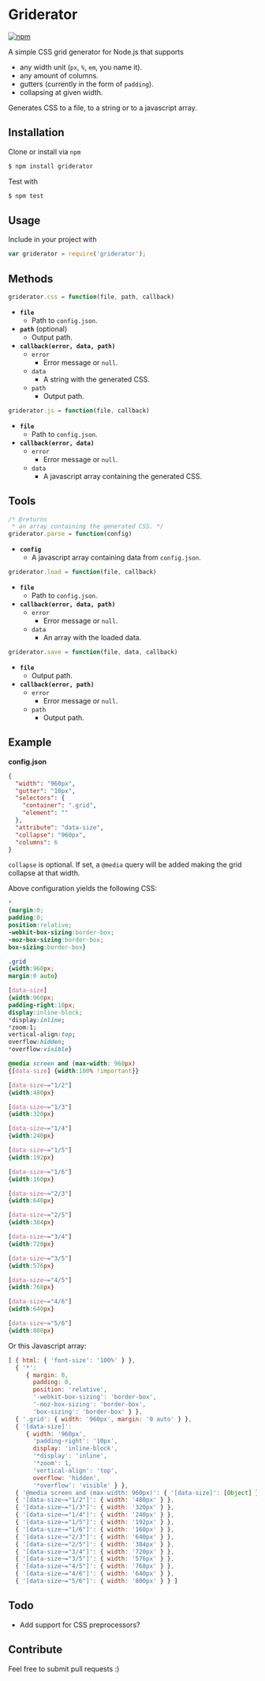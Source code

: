 # Griderator

[![npm](https://img.shields.io/npm/dm/griderator.svg?style=flat-square)]()

A simple CSS grid generator for Node.js that supports

* any width unit (```px```, ```%```, ```em```, you name it).
* any amount of columns.
* gutters (currently in the form of ```padding```).
* collapsing at given width.

Generates CSS to a file, to a string or to a javascript array.

## Installation

Clone or install via ```npm```

```bash
$ npm install griderator
```

Test with

```bash
$ npm test
```

## Usage

Include in your project with

```javascript
var griderator = require('griderator');
```

## Methods

```javascript
griderator.css = function(file, path, callback)
```

* **```file```**
    * Path to ```config.json```.
* **```path```** (optional)
    * Output path.
* **```callback(error, data, path)```**
    * ```error```
      * Error message or ```null```.
    * ```data```
      * A string with the generated CSS.
    * ```path```
      * Output path.

```javascript
griderator.js = function(file, callback)
```

* **```file```**
    * Path to ```config.json```.
* **```callback(error, data)```**
    * ```error```
      * Error message or ```null```.
    * ```data```
      * A javascript array containing the generated CSS.

## Tools

```javascript
/* @returns
 * an array containing the generated CSS. */
griderator.parse = function(config)
```

* **```config```**
   * A javascript array containing data from ```config.json```.

```javascript
griderator.load = function(file, callback)
```

* **```file```**
    * Path to ```config.json```.
* **```callback(error, data, path)```**
    * ```error```
      * Error message or ```null```.
    * ```data```
      * An array with the loaded data.

```javascript
griderator.save = function(file, data, callback)
```

* **```file```**
    * Output path.
* **```callback(error, path)```**
    * ```error```
      * Error message or ```null```.
    * ```path```
      * Output path.

## Example

**config.json**
```json
{
  "width": "960px",
  "gutter": "10px",
  "selectors": {
    "container": ".grid",
    "element": ""
  },
  "attribute": "data-size",
  "collapse": "960px",
  "columns": 6
}

```

```collapse``` is optional. If set, a ```@media``` query will be added making the grid collapse at that width.

Above configuration yields the following CSS:

```css
*
{margin:0;
padding:0;
position:relative;
-webkit-box-sizing:border-box;
-moz-box-sizing:border-box;
box-sizing:border-box}

.grid
{width:960px;
margin:0 auto}

[data-size]
{width:960px;
padding-right:10px;
display:inline-block;
*display:inline;
*zoom:1;
vertical-align:top;
overflow:hidden;
*overflow:visible}

@media screen and (max-width: 960px)
{[data-size] {width:100% !important}}

[data-size~="1/2"]
{width:480px}

[data-size~="1/3"]
{width:320px}

[data-size~="1/4"]
{width:240px}

[data-size~="1/5"]
{width:192px}

[data-size~="1/6"]
{width:160px}

[data-size~="2/3"]
{width:640px}

[data-size~="2/5"]
{width:384px}

[data-size~="3/4"]
{width:720px}

[data-size~="3/5"]
{width:576px}

[data-size~="4/5"]
{width:768px}

[data-size~="4/6"]
{width:640px}

[data-size~="5/6"]
{width:800px}
```

Or this Javascript array:

```javascript
[ { html: { 'font-size': '100%' } },
  { '*': 
     { margin: 0,
       padding: 0,
       position: 'relative',
       '-webkit-box-sizing': 'border-box',
       '-moz-box-sizing': 'border-box',
       'box-sizing': 'border-box' } },
  { '.grid': { width: '960px', margin: '0 auto' } },
  { '[data-size]': 
     { width: '960px',
       'padding-right': '10px',
       display: 'inline-block',
       '*display': 'inline',
       '*zoom': 1,
       'vertical-align': 'top',
       overflow: 'hidden',
       '*overflow': 'visible' } },
  { '@media screen and (max-width: 960px)': { '[data-size]': [Object] } },
  { '[data-size~="1/2"]': { width: '480px' } },
  { '[data-size~="1/3"]': { width: '320px' } },
  { '[data-size~="1/4"]': { width: '240px' } },
  { '[data-size~="1/5"]': { width: '192px' } },
  { '[data-size~="1/6"]': { width: '160px' } },
  { '[data-size~="2/3"]': { width: '640px' } },
  { '[data-size~="2/5"]': { width: '384px' } },
  { '[data-size~="3/4"]': { width: '720px' } },
  { '[data-size~="3/5"]': { width: '576px' } },
  { '[data-size~="4/5"]': { width: '768px' } },
  { '[data-size~="4/6"]': { width: '640px' } },
  { '[data-size~="5/6"]': { width: '800px' } } ]
```

## Todo

* Add support for CSS preprocessors?

## Contribute

Feel free to submit pull requests :)
